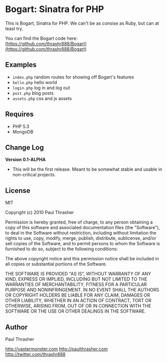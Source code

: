 
Bogart: Sinatra for PHP
=======================

This is Bogart, Sinatra for PHP. We can't be as consise as Ruby, but can at least try.

You can find the Bogart code here:  
[https://github.com/thrashr888/Bogart](https://github.com/thrashr888/Bogart)

Examples
-------

- ``index.php`` random routes for showing off Bogart's features
- ``hello.php`` hello world
- ``login.php`` log in and log out
- ``post.php`` blog posts
- ``assets.php`` css and js assets

Requires
--------

- PHP 5.3
- MongoDB

Change Log
----------

**Version 0.1-ALPHA**

- This will be the first release. Meant to be somewhat stable and usable in non-critical projects.

License
-------

MIT

Copyright (c) 2010 Paul Thrasher

Permission is hereby granted, free of charge, to any person
obtaining a copy of this software and associated documentation
files (the "Software"), to deal in the Software without
restriction, including without limitation the rights to use,
copy, modify, merge, publish, distribute, sublicense, and/or sell
copies of the Software, and to permit persons to whom the
Software is furnished to do so, subject to the following
conditions:

The above copyright notice and this permission notice shall be
included in all copies or substantial portions of the Software.

THE SOFTWARE IS PROVIDED "AS IS", WITHOUT WARRANTY OF ANY KIND,
EXPRESS OR IMPLIED, INCLUDING BUT NOT LIMITED TO THE WARRANTIES
OF MERCHANTABILITY, FITNESS FOR A PARTICULAR PURPOSE AND
NONINFRINGEMENT. IN NO EVENT SHALL THE AUTHORS OR COPYRIGHT
HOLDERS BE LIABLE FOR ANY CLAIM, DAMAGES OR OTHER LIABILITY,
WHETHER IN AN ACTION OF CONTRACT, TORT OR OTHERWISE, ARISING
FROM, OUT OF OR IN CONNECTION WITH THE SOFTWARE OR THE USE OR
OTHER DEALINGS IN THE SOFTWARE.

Author
------

Paul Thrasher

http://vastermonster.com
http://paulthrasher.com
http://twitter.com/thrashr888
